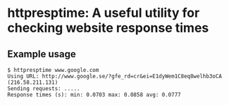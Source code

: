 httpresptime: A useful utility for checking website response times
==================================================================

Example usage
-------------
```
$ httpresptime www.google.com
Using URL: http://www.google.se/?gfe_rd=cr&ei=E1dyWem1C8eq8welhb3oCA (216.58.211.131)
Sending requests: .....
Response times (s): min: 0.0703 max: 0.0858 avg: 0.0777
```
